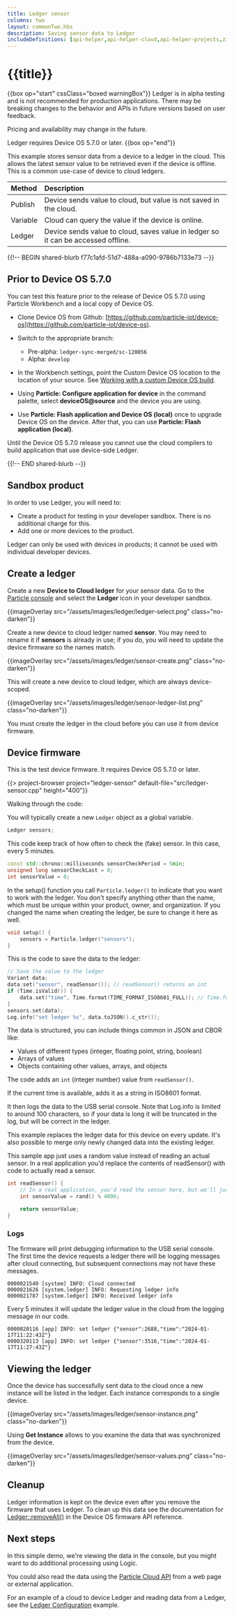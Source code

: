 ```yaml
---
title: Ledger sensor
columns: two
layout: commonTwo.hbs
description: Saving sensor data to Ledger
includeDefinitions: [api-helper,api-helper-cloud,api-helper-projects,zip]
---
```


# {{title}}

{{box op="start" cssClass="boxed warningBox"}}
Ledger is in alpha testing and is not recommended for production applications. There may be breaking changes to the behavior 
and APIs in future versions based on user feedback. 

Pricing and availability may change in the future.

Ledger requires Device OS 5.7.0 or later.
{{box op="end"}}

This example stores sensor data from a device to a ledger in the cloud. This allows the latest sensor value to be
retrieved even if the device is offline. This is a common use-case of device to cloud ledgers.

| Method | Description |
| :--- | :--- |
| Publish | Device sends value to cloud, but value is not saved in the cloud. |
| Variable | Cloud can query the value if the device is online. |
| Ledger | Device sends value to cloud, saves value in ledger so it can be accessed offline. |

{{!-- BEGIN shared-blurb f77c1afd-51d7-488a-a090-9786b7133e73 --}}

## Prior to Device OS 5.7.0

You can test this feature prior to the release of Device OS 5.7.0 using Particle Workbench and a local copy of Device OS.

- Clone Device OS from Github: [https://github.com/particle-iot/device-os](https://github.com/particle-iot/device-os).

- Switch to the appropriate branch:
  - Pre-alpha: `ledger-sync-merged/sc-120056`
  - Alpha: `develop`

- In the Workbench settings, point the Custom Device OS location to the location of your source. See [Working with a custom Device OS build](/getting-started/developer-tools/workbench-faq/#working-with-a-custom-device-os-build).

- Using **Particle: Configure application for device** in the command palette, select **deviceOS@source** and the device you are using.

- Use **Particle: Flash application and Device OS (local)** once to upgrade Device OS on the device. After that, you can use **Particle: Flash application (local)**.

Until the Device OS 5.7.0 release you cannot use the cloud compilers to build application that use device-side Ledger.

{{!-- END shared-blurb --}}


## Sandbox product

In order to use Ledger, you will need to:

- Create a product for testing in your developer sandbox. There is no additional charge for this.
- Add one or more devices to the product.

Ledger can only be used with devices in products; it cannot be used with individual developer devices.

## Create a ledger

Create a new **Device to Cloud ledger** for your sensor data. Go to the [Particle console](https://console.particle.io/) and select the **Ledger** icon in your developer sandbox. 

{{imageOverlay src="/assets/images/ledger/ledger-select.png" class="no-darken"}}

Create a new device to cloud ledger named **sensor**. You may need to rename it if **sensors** is already in use; if you do, you will need to update the device firmware so the names match.

{{imageOverlay src="/assets/images/ledger/sensor-create.png" class="no-darken"}}

This will create a new device to cloud ledger, which are always device-scoped.

{{imageOverlay src="/assets/images/ledger/sensor-ledger-list.png" class="no-darken"}}

You must create the ledger in the cloud before you can use it from device firmware.

## Device firmware

This is the test device firmware. It requires Device OS 5.7.0 or later.

{{> project-browser project="ledger-sensor" default-file="src/ledger-sensor.cpp" height="400"}}

Walking through the code:

You will typically create a new `Ledger` object as a global variable.

```cpp
Ledger sensors;
```

This code keep track of how often to check the (fake) sensor. In this case, every 5 minutes.

```cpp
const std::chrono::milliseconds sensorCheckPeriod = 5min;
unsigned long sensorCheckLast = 0;
int sensorValue = 0;
```

In the setup() function you call `Particle.ledger()` to indicate that you want to work with the ledger. You don't specify anything other than the name, which must be unique within your product, owner, and organization. If you changed the name when creating the ledger, be sure to change it here as well.

```cpp
void setup() {
    sensors = Particle.ledger("sensors");
}
```

This is the code to save the data to the ledger:

```cpp
// Save the value to the ledger
Variant data;
data.set("sensor", readSensor()); // readSensor() returns an int
if (Time.isValid()) {
    data.set("time", Time.format(TIME_FORMAT_ISO8601_FULL)); // Time.format returns a String
}
sensors.set(data);
Log.info("set ledger %s", data.toJSON().c_str());
```

The data is structured, you can include things common in JSON and CBOR like:

- Values of different types (integer, floating point, string, boolean)
- Arrays of values
- Objects containing other values, arrays, and objects

The code adds an `int` (integer number) value from `readSensor()`.

If the current time is available, adds it as a string in ISO8601 format.

It then logs the data to the USB serial console. Note that Log.info is limited to around 100 characters, so if your data is long it will be truncated in the log, but will be correct in the ledger.

This example replaces the ledger data for this device on every update. It's also possible to merge only newly changed data into the existing ledger.

This sample app just uses a random value instead of reading an actual sensor. In a real application you'd replace the contents of readSensor() with code to actually read a sensor.

```cpp
int readSensor() {
    // In a real application, you'd read the sensor here, but we'll just set a random 12-bit value
    int sensorValue = rand() % 4096;

    return sensorValue;
}
```


### Logs

The firmware will print debugging information to the USB serial console. The first time the device requests a ledger there will be logging messages
after cloud connecting, but subsequent connections may not have these messages.

```
0000021540 [system] INFO: Cloud connected
0000021626 [system.ledger] INFO: Requesting ledger info
0000021787 [system.ledger] INFO: Received ledger info
```

Every 5 minutes it will update the ledger value in the cloud from the logging message in our code.

```
0000020116 [app] INFO: set ledger {"sensor":2688,"time":"2024-01-17T11:22:43Z"}
0000320113 [app] INFO: set ledger {"sensor":3516,"time":"2024-01-17T11:27:43Z"}
```

## Viewing the ledger

Once the device has successfully sent data to the cloud once a new instance will be listed in the ledger. Each instance corresponds to a single device.

{{imageOverlay src="/assets/images/ledger/sensor-instance.png" class="no-darken"}}

Using **Get Instance** allows to you examine the data that was synchronized from the device.

{{imageOverlay src="/assets/images/ledger/sensor-values.png" class="no-darken"}}

## Cleanup

Ledger information is kept on the device even after you remove the firmware that uses Ledger. To clean up this data
see the documentation for [Ledger::removeAll()](/reference/device-os/api/ledger/removeall-ledger-class/) in the Device OS 
firmware API reference.


## Next steps

In this simple demo, we're viewing the data in the console, but you might want to do additional processing using Logic. 

You could also read the data using the [Particle Cloud API](/reference/cloud-apis/api/#ledger) from a web page or external application.

For an example of a cloud to device Ledger and reading data from a Ledger, see the [Ledger Configuration](/getting-started/logic-ledger/ledger-configuration/) example.
